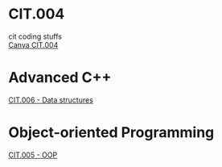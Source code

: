# CIT.004
cit coding stuffs <br />
[Canva CIT.004](https://www.canva.com/design/DAFHnhocPzI/L_Kx-5_JruvAwDyv6y_s7A/view?utm_content=DAFHnhocPzI&utm_campaign=designshare&utm_medium=link&utm_source=publishsharelink) <br/>
# Advanced C++ <br />
[CIT.006 - Data structures](https://github.com/kaloyyyy/CIT.006)
<br/>
# Object-oriented Programming
[CIT.005 - OOP](https://github.com/kaloyyyy/CIT.005/blob/main/README.md)
